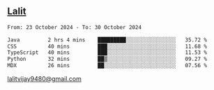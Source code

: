 ## [Lalit](https://lalit.sh)

<!--START_SECTION:waka-->

```txt
From: 23 October 2024 - To: 30 October 2024

Java         2 hrs 4 mins    █████████░░░░░░░░░░░░░░░░   35.72 %
CSS          40 mins         ███░░░░░░░░░░░░░░░░░░░░░░   11.68 %
TypeScript   40 mins         ███░░░░░░░░░░░░░░░░░░░░░░   11.53 %
Python       32 mins         ██▒░░░░░░░░░░░░░░░░░░░░░░   09.27 %
MDX          26 mins         ██░░░░░░░░░░░░░░░░░░░░░░░   07.56 %
```

<!--END_SECTION:waka-->

lalitvijay9480@gmail.com
